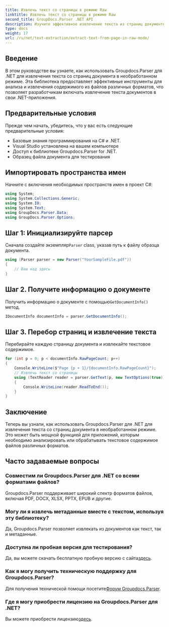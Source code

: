 ```yaml
---
title: Извлечь текст со страницы в режиме Raw
linktitle: Извлечь текст со страницы в режиме Raw
second_title: GroupDocs.Parser .NET API
description: Изучите эффективное извлечение текста из страниц документов с помощью Groupdocs.Parser для .NET в этом подробном руководстве.
type: docs
weight: 17
url: /ru/net/text-extraction/extract-text-from-page-in-raw-mode/
---
```

## Введение
В этом руководстве вы узнаете, как использовать Groupdocs.Parser для .NET для извлечения текста со страниц документа в необработанном режиме. Эта библиотека предоставляет эффективные инструменты для анализа и извлечения содержимого из файлов различных форматов, что позволяет разработчикам включать извлечение текста документов в свои .NET-приложения.
## Предварительные условия
Прежде чем начать, убедитесь, что у вас есть следующие предварительные условия:
- Базовые знания программирования на C# и .NET.
- Visual Studio установлена на вашем компьютере
- Доступ к библиотеке Groupdocs.Parser for .NET.
- Образец файла документа для тестирования

## Импортировать пространства имен
Начните с включения необходимых пространств имен в проект C#:
```csharp
using System;
using System.Collections.Generic;
using System.IO;
using System.Text;
using GroupDocs.Parser.Data;
using GroupDocs.Parser.Options;
```
## Шаг 1: Инициализируйте парсер
 Сначала создайте экземпляр`Parser` class, указав путь к файлу образца документа.
```csharp
using (Parser parser = new Parser("YourSampleFile.pdf"))
{
    // Ваш код здесь
}
```
## Шаг 2. Получите информацию о документе
 Получить информацию о документе с помощью`GetDocumentInfo()` метод.
```csharp
IDocumentInfo documentInfo = parser.GetDocumentInfo();
```
## Шаг 3. Перебор страниц и извлечение текста
Перебирайте каждую страницу документа и извлекайте текстовое содержимое.
```csharp
for (int p = 0; p < documentInfo.RawPageCount; p++)
{
    Console.WriteLine($"Page {p + 1}/{documentInfo.RawPageCount}");
    // Извлечь текст со страницы
    using (TextReader reader = parser.GetText(p, new TextOptions(true)))
    {
        Console.WriteLine(reader.ReadToEnd());
    }
}
```

## Заключение
Теперь вы узнали, как использовать Groupdocs.Parser для .NET для извлечения текста со страниц документа в необработанном режиме. Это может быть мощной функцией для приложений, которым необходимо анализировать или обрабатывать текстовое содержимое файлов различных форматов.

## Часто задаваемые вопросы
### Совместим ли Groupdocs.Parser для .NET со всеми форматами файлов?
Groupdocs.Parser поддерживает широкий спектр форматов файлов, включая PDF, DOCX, XLSX, PPTX, EPUB и другие.
### Могу ли я извлечь метаданные вместе с текстом, используя эту библиотеку?
Да, Groupdocs.Parser позволяет извлекать из документов как текст, так и метаданные.
### Доступна ли пробная версия для тестирования?
 Да, вы можете скачать бесплатную пробную версию с сайта[здесь](https://releases.groupdocs.com/).
### Как я могу получить техническую поддержку для Groupdocs.Parser?
 Для получения технической помощи посетите[Форум Groupdocs.Parser](https://forum.groupdocs.com/c/parser/17).
### Где я могу приобрести лицензию на Groupdocs.Parser для .NET?
 Вы можете приобрести лицензию[здесь](https://purchase.groupdocs.com/buy).